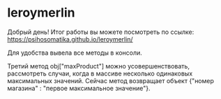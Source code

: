 # leroymerlin
Добрый день! 
Итог работы вы можете посмотреть по ссылке: 
https://psihosomatika.github.io/leroymerlin/

Для удобства вывела все методы в консоли. 

Третий метод obj["maxProduct"] можно усовершенствовать, рассмотреть случаи, когда в массиве несколько одинаковых максимальных значений. 
Сейчас метод возвращает объект {"номер магазина" : "первое максимальное значение"}.